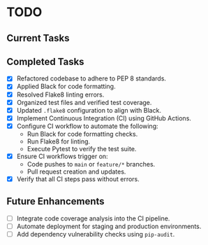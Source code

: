 # TODO

## Current Tasks


## Completed Tasks
- [x] Refactored codebase to adhere to PEP 8 standards.
- [x] Applied Black for code formatting.
- [x] Resolved Flake8 linting errors.
- [x] Organized test files and verified test coverage.
- [x] Updated `.flake8` configuration to align with Black.
- [x] Implement Continuous Integration (CI) using GitHub Actions.
- [x] Configure CI workflow to automate the following:
  - Run Black for code formatting checks.
  - Run Flake8 for linting.
  - Execute Pytest to verify the test suite.
- [x] Ensure CI workflows trigger on:
  - Code pushes to `main` or `feature/*` branches.
  - Pull request creation and updates.
- [x] Verify that all CI steps pass without errors.

## Future Enhancements
- [ ] Integrate code coverage analysis into the CI pipeline.
- [ ] Automate deployment for staging and production environments.
- [ ] Add dependency vulnerability checks using `pip-audit`.
